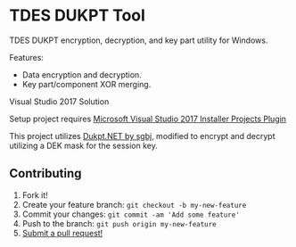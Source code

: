 # TDES DUKPT Tool
TDES DUKPT encryption, decryption, and key part utility for Windows.

Features:
* Data encryption and decryption.
* Key part/component XOR merging.

Visual Studio 2017 Solution

Setup project requires [Microsoft Visual Studio 2017 Installer Projects Plugin](https://marketplace.visualstudio.com/items?itemName=VisualStudioClient.MicrosoftVisualStudio2017InstallerProjects)

This project utilizes [Dukpt.NET by sgbj](https://github.com/sgbj/Dukpt.NET), modified to encrypt and decrypt utilizing a DEK mask for the session key.

## Contributing

1. Fork it!
2. Create your feature branch: `git checkout -b my-new-feature`
3. Commit your changes: `git commit -am 'Add some feature'`
4. Push to the branch: `git push origin my-new-feature`
5. [Submit a pull request!](https://github.com/rbonestell/TDESDUKPTTool/pull/new/master)
